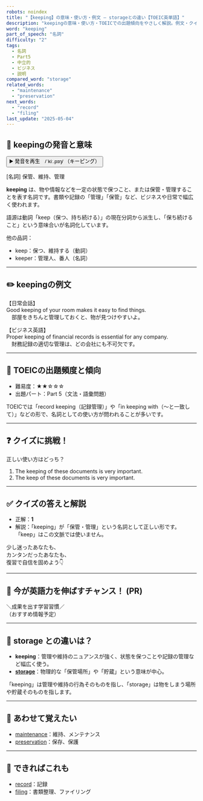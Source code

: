 ```yaml
---
robots: noindex
title: "【keeping】の意味・使い方・例文 ― storageとの違い【TOEIC英単語】"
description: "keepingの意味・使い方・TOEICでの出題傾向をやさしく解説。例文・クイズ付きでstorageとの違いもわかりやすく学べます。"
word: "keeping"
part_of_speech: "名詞"
difficulty: "2"
tags:
  - 名詞
  - Part5
  - 中立的
  - ビジネス
  - 説明
compared_word: "storage"
related_words:
  - "maintenance"
  - "preservation"
next_words:
  - "record"
  - "filing"
last_update: "2025-05-04"
---
```


## 🔰 keepingの発音と意味

<button class="play-audio" onclick="playTTS('keeping')">
  <span class="play-audio-main">
    ▶️ 発音を再生　/ˈkiː.pɪŋ/
  </span>
  <span class="play-audio-sub">
    （キーピング）
  </span>
</button>

[名詞] 保管、維持、管理

**keeping** は、物や情報などを一定の状態で保つこと、または保管・管理することを表す名詞です。書類や記録の「管理」「保管」など、ビジネスや日常で幅広く使われます。

語源は動詞「keep（保つ、持ち続ける）」の現在分詞から派生し、「保ち続けること」という意味合いが名詞化しています。

他の品詞：  
- keep：保つ、維持する（動詞）
- keeper：管理人、番人（名詞）

---

## ✏️ keepingの例文

【日常会話】  
Good keeping of your room makes it easy to find things.  
　部屋をきちんと管理しておくと、物が見つけやすいよ。

【ビジネス英語】  
Proper keeping of financial records is essential for any company.  
　財務記録の適切な管理は、どの会社にも不可欠です。

---

## 🎯 TOEICの出題頻度と傾向

- 難易度：★★☆☆☆
- 出題パート：Part 5（文法・語彙問題）

TOEICでは「record keeping（記録管理）」や「in keeping with（～と一致して）」などの形で、名詞としての使い方が問われることが多いです。

---

## ❓ クイズに挑戦！

正しい使い方はどっち？

1. The keeping of these documents is very important.  
2. The keep of these documents is very important.

---

## ✅ クイズの答えと解説

- 正解：**1**
- 解説：「keeping」が「保管・管理」という名詞として正しい形です。「keep」はこの文脈では使いません。

少し迷ったあなたも、  
カンタンだったあなたも、  
復習で自信を固めよう👇️

---

## 🚀 今が英語力を伸ばすチャンス！ (PR)

<div class="info-center">
＼成果を出す学習習慣／<br>  
（おすすめ情報予定）
</div>

---

## 🤔  storage との違いは？

- **keeping**：管理や維持のニュアンスが強く、状態を保つことや記録の管理など幅広く使う。
- **[storage](/word/storage)**：物理的な「保管場所」や「貯蔵」という意味が中心。

「keeping」は管理や維持の行為そのものを指し、「storage」は物をしまう場所や貯蔵そのものを指します。

---

## 🧩 あわせて覚えたい

- [maintenance](/word/maintenance)：維持、メンテナンス
- [preservation](/word/preservation)：保存、保護

---

## 📖 できればこれも

- [record](/word/record)：記録
- [filing](/word/filing)：書類整理、ファイリング

<!-- cvid: aid11_bid26 -->
